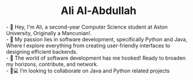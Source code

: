 <h1 align="center"> Ali Al-Abdullah</h1>

<section> 
  <p>
- 👋 Hey, I'm Ali, a second-year Computer Science student at Aston University, Originally a Mancunian!.
    <br>
-  🌟 My passion lies in software development, specifically Python and Java, Where I explore everything from creating user-friendly interfaces to designing efficient backends.
    <br>
- 🚀 The world of software development has me hooked! Ready to broaden my horizons, contribute, and network.
    <br>
- 💞💻  I’m looking to collaborate on Java and Python related projects
    <br>
    <br>
</p>

</section>




<!---
arcticxo/arcticxo is a ✨ special ✨ repository because its `README.md` (this file) appears on your GitHub profile.
You can click the Preview link to take a look at your changes.
--->
